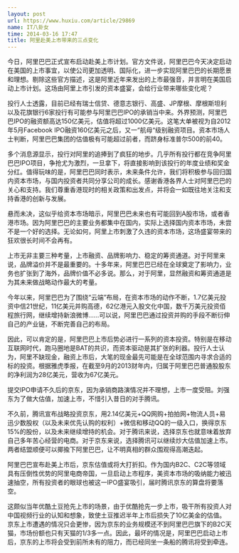 ```yaml
---
layout: post
url: https://www.huxiu.com/article/29869
name: IT八卦女
time: 2014-03-16 17:47
title: 阿里赴美上市带来的三点变化
---
```

今日，阿里巴巴正式宣布启动赴美上市计划。官方文件说，阿里巴巴今天决定启动在美国的上市事宜，以使公司更加透明、国际化，进一步实现阿里巴巴的长期愿景和理想。剔除这些官方描述，这是阿里近年来发出的上市最强音，并言明在美国启动上市计划。这场由阿里上市引发的资本盛宴，会给行业带来哪些变化呢？

投行人士透露，目前已经有瑞士信贷、德意志银行、高盛、JP摩根、摩根斯坦利以及花旗银行6家投行有可能参与阿里巴巴IPO的承销当中来。外界预测，阿里巴巴IPO的融资额高达150亿美元，估值将超过1000亿美元。这笔大单被视为自2012年5月Facebook IPO融资160亿美元之后，又一“航母“级别融资项目。资本市场人士判断，阿里巴巴集团的估值极有可能超过前者，而跻身标准普尔500的前40。

多个消息源显示，投行对阿里的追捧到了疯狂的地步。几乎所有投行都在竞争阿里巴巴IPO项目，争抢尤为激烈，一旦拿下，将直接影响到该投行的年度业绩和奖金分红。值得玩味的是，阿里巴巴同时表示，未来条件允许，我们将积极参与回归国内资本市场，与国内投资者共同分享公司的成长。感谢香港各界人士对阿里巴巴的关心和支持。我们尊重香港现时的相关政策和出发点，并将会一如既往地关注和支持香港的创新与发展。

悬而未决，这似乎给资本市场暗示，阿里巴巴未来也有可能回到A股市场，或者香港市场。因为阿里巴巴的主要业务都集中在国内，实际上选择国内资本市场，未尝不是一个好的选择。无论如何，阿里上市刺激了久违的资本市场，这场盛宴带来的狂欢很长时间不会再有。

上市无非主要三种考量，上市融资、品牌影响力、稳定的筹资通道。对于阿里来说，品牌溢价并不是最重要的。十多年来，阿里巴巴已经在全球奠定了影响力，业务也扩张到了海外，品牌价值不必多说。那么，对于阿里，显然融资和筹资通道是为其未来做战略动作最大的考量。

今年以来，阿里巴巴为了围绕“云端”布局，在资本市场的动作不断，1.7亿美元投资中信21世纪，11亿美元并购高德，62亿港元入股文化中国，数千万美元投资佰程旅行网，继续增持新浪微博……可以说，阿里巴巴通过投资并购的手段不断衍伸自己的产业链，不断完善自己的布局。

因此，可以肯定的是，阿里巴巴上市后势必进行一系列的资本投资。特别是在移动互联网时代，跑马圈地是BAT的共识，而资本驱动是其扩张的利器。投行人士认为，阿里不缺现金，融资上市后，大笔的现金最先可能是在全球范围内寻求合适的标的投资。根据雅虎季报，在截至9月的2013财年内，归属于阿里巴巴普通股股东的净利润为28亿美元，营收为67亿美元。

提交IPO申请不久后的京东，因为承销商路演情况并不理想，上市一度受阻。刘强东为了做大估值，加速上市，不惜引入昔日的对手腾讯。

不久前，腾讯宣布战略投资京东，用2.14亿美元+QQ网购+拍拍网+物流人员+易迅少数股权（以及未来优先认购的权利）+微信和移动QQ的一级入口，换得京东15%的股份，以及未来继续增持的机会。对于腾讯来说，选择京东也就意味着放弃自己多年苦心经营的电商。对于京东来说，选择腾讯可以继续炒大估值加速上市。两者结盟顺便可以揶揄下阿里巴巴，让不明真相的群众围观得高潮迭起。

阿里巴巴宣布赴美上市后，京东估值或将大打折扣。作为国内B2C、C2C等领域具有压倒性优势的阿里电商帝国，一旦启动上市程序，美资本市场的吸纳能力被迅速抽空，所有投资者的眼球也被这一IPO盛宴吸引，届时腾讯京东的算盘将要落空。

这颇似当年优酷土豆抢先上市的场景，由于优酷抢先一步上市，吸干所有投资人对中国视频行业的认知和想象，致使土豆推迟半年上市后损失了10亿美金的估值。京东上市遭遇的情况只会更惨，因为京东的业务规模还不到阿里巴巴旗下的B2C天猫，市场份额也只有天猫的1/3多一点。因此，最坏的情况是，阿里巴巴启动上市后，京东的上市将会受到前所未有的阻力，而已经同坐一条船的腾讯将受到牵连。

